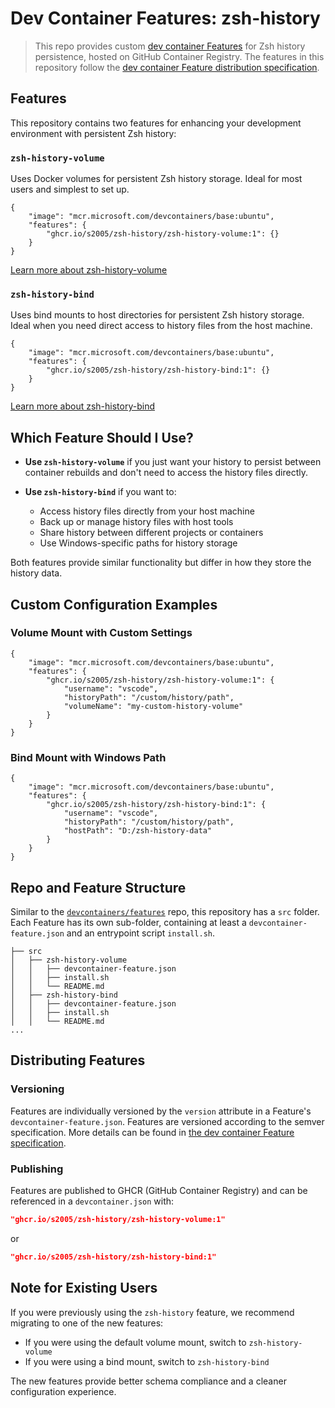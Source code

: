# Dev Container Features: zsh-history

> This repo provides custom [dev container Features](https://containers.dev/implementors/features/) for Zsh history persistence, hosted on GitHub Container Registry. The features in this repository follow the [dev container Feature distribution specification](https://containers.dev/implementors/features-distribution/).

## Features

This repository contains two features for enhancing your development environment with persistent Zsh history:

### `zsh-history-volume`

Uses Docker volumes for persistent Zsh history storage. Ideal for most users and simplest to set up.

```jsonc
{
    "image": "mcr.microsoft.com/devcontainers/base:ubuntu",
    "features": {
        "ghcr.io/s2005/zsh-history/zsh-history-volume:1": {}
    }
}
```

[Learn more about zsh-history-volume](./src/zsh-history-volume/README.md)

### `zsh-history-bind`

Uses bind mounts to host directories for persistent Zsh history storage. Ideal when you need direct access to history files from the host machine.

```jsonc
{
    "image": "mcr.microsoft.com/devcontainers/base:ubuntu",
    "features": {
        "ghcr.io/s2005/zsh-history/zsh-history-bind:1": {}
    }
}
```

[Learn more about zsh-history-bind](./src/zsh-history-bind/README.md)

## Which Feature Should I Use?

- **Use `zsh-history-volume`** if you just want your history to persist between container rebuilds and don't need to access the history files directly.
  
- **Use `zsh-history-bind`** if you want to:
  - Access history files directly from your host machine
  - Back up or manage history files with host tools
  - Share history between different projects or containers
  - Use Windows-specific paths for history storage

Both features provide similar functionality but differ in how they store the history data.

## Custom Configuration Examples

### Volume Mount with Custom Settings

```jsonc
{
    "image": "mcr.microsoft.com/devcontainers/base:ubuntu",
    "features": {
        "ghcr.io/s2005/zsh-history/zsh-history-volume:1": {
            "username": "vscode",
            "historyPath": "/custom/history/path",
            "volumeName": "my-custom-history-volume"
        }
    }
}
```

### Bind Mount with Windows Path

```jsonc
{
    "image": "mcr.microsoft.com/devcontainers/base:ubuntu",
    "features": {
        "ghcr.io/s2005/zsh-history/zsh-history-bind:1": {
            "username": "vscode",
            "historyPath": "/custom/history/path",
            "hostPath": "D:/zsh-history-data"
        }
    }
}
```

## Repo and Feature Structure

Similar to the [`devcontainers/features`](https://github.com/devcontainers/features) repo, this repository has a `src` folder. Each Feature has its own sub-folder, containing at least a `devcontainer-feature.json` and an entrypoint script `install.sh`.

```shell
├── src
│   ├── zsh-history-volume
│   │   ├── devcontainer-feature.json
│   │   ├── install.sh
│   │   └── README.md
│   ├── zsh-history-bind
│   │   ├── devcontainer-feature.json
│   │   ├── install.sh
│   │   └── README.md
...
```

## Distributing Features

### Versioning

Features are individually versioned by the `version` attribute in a Feature's `devcontainer-feature.json`. Features are versioned according to the semver specification. More details can be found in [the dev container Feature specification](https://containers.dev/implementors/features/#versioning).

### Publishing

Features are published to GHCR (GitHub Container Registry) and can be referenced in a `devcontainer.json` with:

```json
"ghcr.io/s2005/zsh-history/zsh-history-volume:1"
```

or

```json
"ghcr.io/s2005/zsh-history/zsh-history-bind:1"
```

## Note for Existing Users

If you were previously using the `zsh-history` feature, we recommend migrating to one of the new features:

- If you were using the default volume mount, switch to `zsh-history-volume`
- If you were using a bind mount, switch to `zsh-history-bind`

The new features provide better schema compliance and a cleaner configuration experience.

